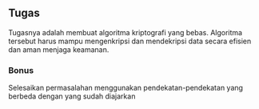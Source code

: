 ## Tugas 

Tugasnya adalah membuat algoritma kriptografi yang bebas. Algoritma tersebut harus mampu mengenkripsi dan mendekripsi data secara efisien dan aman menjaga keamanan. 

### Bonus
Selesaikan permasalahan menggunakan pendekatan-pendekatan yang berbeda dengan yang sudah diajarkan